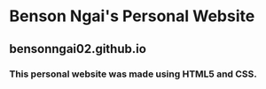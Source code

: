 # **Benson Ngai's Personal Website**
## bensonngai02.github.io

### This personal website was made using HTML5 and CSS.